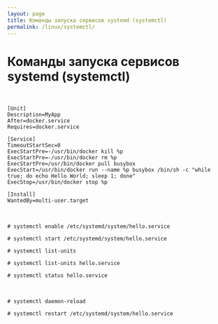 ```yaml
---
layout: page
title: Команды запуска сервисов systemd (systemctl)
permalink: /linux/systemctl/
---
```



# Команды запуска сервисов systemd (systemctl)

<br/>

```
[Unit]
Description=MyApp
After=docker.service
Requires=docker.service

[Service]
TimeoutStartSec=0
ExecStartPre=-/usr/bin/docker kill %p
ExecStartPre=-/usr/bin/docker rm %p
ExecStartPre=/usr/bin/docker pull busybox
ExecStart=/usr/bin/docker run --name %p busybox /bin/sh -c "while true; do echo Hello World; sleep 1; done"
ExecStop=/usr/bin/docker stop %p

[Install]
WantedBy=multi-user.target
```

<br/>

    # systemctl enable /etc/systemd/system/hello.service

    # systemctl start /etc/systemd/system/hello.service

    # systemctl list-units

    # systemctl list-units hello.service

    # systemctl status hello.service



<br/>

    # systemctl daemon-reload

    # systemctl restart /etc/systemd/system/hello.service

<br/>
